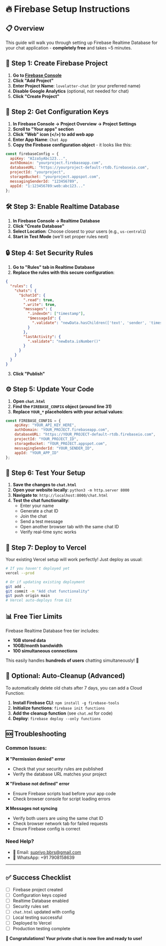 # 🔥 Firebase Setup Instructions

## 📋 Overview
This guide will walk you through setting up Firebase Realtime Database for your chat application - **completely free** and takes ~5 minutes.

## 🚀 Step 1: Create Firebase Project

1. **Go to [Firebase Console](https://console.firebase.google.com/)**
2. **Click "Add Project"**
3. **Enter Project Name**: `lovelatter-chat` (or your preferred name)
4. **Disable Google Analytics** (optional, not needed for chat)
5. **Click "Create Project"**

## 🔐 Step 2: Get Configuration Keys

1. **In Firebase Console → Project Overview → Project Settings**
2. **Scroll to "Your apps" section**
3. **Click "Web" icon (</>) to add web app**
4. **Enter App Name**: `Chat App`
5. **Copy the Firebase configuration object** - it looks like this:

```javascript
const firebaseConfig = {
  apiKey: "AIzaSyAbc123...",
  authDomain: "yourproject.firebaseapp.com",
  databaseURL: "https://yourproject-default-rtdb.firebaseio.com",
  projectId: "yourproject",
  storageBucket: "yourproject.appspot.com",
  messagingSenderId: "123456789",
  appId: "1:123456789:web:abc123..."
};
```

## 🛠️ Step 3: Enable Realtime Database

1. **In Firebase Console → Realtime Database**
2. **Click "Create Database"**
3. **Select Location**: Choose closest to your users (e.g., `us-central1`)
4. **Start in Test Mode** (we'll set proper rules next)

## 🔒 Step 4: Set Security Rules

1. **Go to "Rules" tab in Realtime Database**
2. **Replace the rules with this secure configuration**:

```json
{
  "rules": {
    "chats": {
      "$chatId": {
        ".read": true,
        ".write": true,
        "messages": {
          ".indexOn": ["timestamp"],
          "$messageId": {
            ".validate": "newData.hasChildren(['text', 'sender', 'timestamp'])"
          }
        },
        "lastActivity": {
          ".validate": "newData.isNumber()"
        }
      }
    }
  }
}
```

3. **Click "Publish"**

## ⚙️ Step 5: Update Your Code

1. **Open `chat.html`**
2. **Find the `FIREBASE_CONFIG` object (around line 31)**
3. **Replace `YOUR_*` placeholders with your actual values**:

```javascript
const FIREBASE_CONFIG = {
    apiKey: "YOUR_API_KEY_HERE",
    authDomain: "YOUR_PROJECT.firebaseapp.com", 
    databaseURL: "https://YOUR_PROJECT-default-rtdb.firebaseio.com",
    projectId: "YOUR_PROJECT_ID",
    storageBucket: "YOUR_PROJECT.appspot.com",
    messagingSenderId: "YOUR_SENDER_ID",
    appId: "YOUR_APP_ID"
};
```

## 🧪 Step 6: Test Your Setup

1. **Save the changes to `chat.html`**
2. **Open your website locally**: `python3 -m http.server 8000`
3. **Navigate to**: `http://localhost:8000/chat.html`
4. **Test the chat functionality**:
   - Enter your name
   - Generate a chat ID
   - Join the chat
   - Send a test message
   - Open another browser tab with the same chat ID
   - Verify real-time sync works

## 🚀 Step 7: Deploy to Vercel

Your existing Vercel setup will work perfectly! Just deploy as usual:

```bash
# If you haven't deployed yet
vercel --prod

# Or if updating existing deployment
git add .
git commit -m "Add chat functionality"
git push origin main
# Vercel auto-deploys from Git
```

## 📊 Free Tier Limits

Firebase Realtime Database free tier includes:
- **1GB stored data**
- **10GB/month bandwidth**
- **100 simultaneous connections**

This easily handles **hundreds of users** chatting simultaneously! 🎉

## 🔧 Optional: Auto-Cleanup (Advanced)

To automatically delete old chats after 7 days, you can add a Cloud Function:

1. **Install Firebase CLI**: `npm install -g firebase-tools`
2. **Initialize functions**: `firebase init functions`
3. **Add the cleanup function** (see `chat.md` for code)
4. **Deploy**: `firebase deploy --only functions`

## 🆘 Troubleshooting

### Common Issues:

**❌ "Permission denied" error**
- Check that your security rules are published
- Verify the database URL matches your project

**❌ "Firebase not defined" error**
- Ensure Firebase scripts load before your app code
- Check browser console for script loading errors

**❌ Messages not syncing**
- Verify both users are using the same chat ID
- Check browser network tab for failed requests
- Ensure Firebase config is correct

### Need Help?

- 📧 Email: supriyo.bbrs@gmail.com
- 📱 WhatsApp: +91 7908158639

---

## ✅ Success Checklist

- [ ] Firebase project created
- [ ] Configuration keys copied
- [ ] Realtime Database enabled  
- [ ] Security rules set
- [ ] `chat.html` updated with config
- [ ] Local testing successful
- [ ] Deployed to Vercel
- [ ] Production testing complete

**🎉 Congratulations! Your private chat is now live and ready to use!**
